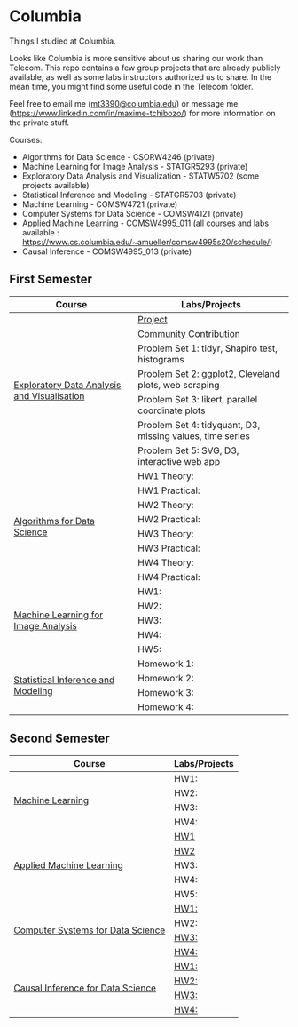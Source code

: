 # Columbia
Things I studied at Columbia.

Looks like Columbia is more sensitive about us sharing our work than Telecom. This repo contains a few group projects that are already publicly available, as well as some labs instructors authorized us to share. In the mean time, you might find some useful code in the Telecom folder.

Feel free to email me (mt3390@columbia.edu) or message me (https://www.linkedin.com/in/maxime-tchibozo/) for more information on the private stuff.

Courses:

* Algorithms for Data Science - CSORW4246 (private)
* Machine Learning for Image Analysis - STATGR5293 (private)
* Exploratory Data Analysis and Visualization - STATW5702 (some projects available)
* Statistical Inference and Modeling - STATGR5703 (private)
* Machine Learning - COMSW4721 (private)
* Computer Systems for Data Science - COMSW4121 (private)
* Applied Machine Learning - COMSW4995_011 (all courses and labs available : https://www.cs.columbia.edu/~amueller/comsw4995s20/schedule/)
* Causal Inference - COMSW4995_013 (private) 

## First Semester

<table>
    <thead>
        <tr>
            <th>Course</th>
            <th>Labs/Projects</th>
        </tr>
    </thead>
    <tbody>
         <!-- EDAV -->
         <tr>
              <td rowspan=7><a href="https://github.com/mtchibozo/Columbia/tree/master/Exploratory-Data-Analysis-And-Visualisation">Exploratory Data Analysis and Visualisation</a></td>
              <td><a href="https://github.com/mtchibozo/Columbia/tree/master/Exploratory-Data-Analysis-And-Visualisation/Data-Visualisation-Project">Project</a></td>
         </tr>
         <tr>
              <td><a href="https://github.com/mtchibozo/Columbia/tree/master/Exploratory-Data-Analysis-And-Visualisation/EDAV-Book-French-Translation">Community Contribution</a></td>
         </tr>
              <td><a>Problem Set 1: tidyr, Shapiro test, histograms</a></td>
         </tr>
              <td><a>Problem Set 2: ggplot2, Cleveland plots, web scraping</a></td>
         </tr>
              <td><a>Problem Set 3: likert, parallel coordinate plots</a></td>
         </tr>
              <td><a>Problem Set 4: tidyquant, D3, missing values, time series</a></td>
         </tr>
              <td><a>Problem Set 5: SVG, D3, interactive web app</a></td>
         </tr>
         <!-- Algorithms for Data Science -->
         <tr>
              <td rowspan=8><a href="https://www.datascience.columbia.edu/course-inventory">Algorithms for Data Science</a></td>
              <td><a>HW1 Theory: </a></td>
         </tr>
         <tr>
              <td><a>HW1 Practical: </a></td>
         </tr>
         <tr>
              <td><a>HW2 Theory: </a></td>
         </tr>
         <tr>
              <td><a>HW2 Practical: </a></td>
         </tr>
         <tr>
              <td><a>HW3 Theory: </a></td>
         </tr>
         <tr>
              <td><a>HW3 Practical: </a></td>
         </tr>
         <tr>
              <td><a>HW4 Theory: </a></td>
         </tr>
            <tr>
              <td><a>HW4 Practical: </a></td>
         </tr>
         <!-- ML for Image Analysis -->
         <tr>
              <td rowspan=5><a href="https://www.datascience.columbia.edu/course-inventory">Machine Learning for Image Analysis</a></td>
              <td><a>HW1: </a></td>
         </tr>
         <tr>
              <td><a>HW2: </a></td>
         </tr>
         <tr>
              <td><a>HW3: </a></td>
         </tr>
         <tr>
              <td><a>HW4: </a></td>
         </tr>         
         <tr>
              <td><a>HW5: </a></td>
         </tr>         
               <!-- Stat Inference -->
         <tr>
              <td rowspan=4><a href="https://www.datascience.columbia.edu/course-inventory">Statistical Inference and Modeling</a></td>
              <td><a>Homework 1: </a></td>
         </tr>              
         <td><a>Homework 2: </a></td>
         </tr>              
         <td><a>Homework 3: </a></td>
         </tr>              
         <td><a>Homework 4: </a></td>
         </tr>
    </tbody>
</table>

## Second Semester


<table>
    <thead>
        <tr>
            <th>Course</th>
            <th>Labs/Projects</th>
        </tr>
    </thead>
    <tbody>
               <!-- Machine Learning -->
         <tr>
              <td rowspan=4><a href="https://www.datascience.columbia.edu/course-inventory">Machine Learning</a></td>
              <td><a>HW1: </a></td>
         </tr>
         <tr>
              <td><a>HW2: </a></td>
         </tr>       
         <tr>
              <td><a>HW3: </a></td>
         </tr>       
         <tr>
              <td><a>HW4: </a></td>
         </tr>       
         <!-- Applied Machine Learning -->
         <tr>
              <td rowspan=5><a href="https://www.cs.columbia.edu/~amueller/comsw4995s19/schedule/#top">Applied Machine Learning</a></td>
              <td><a href="https://github.com/mtchibozo/Telecom/tree/master/Data%20Science/Advanced-Statistics/Splines">HW1</a></td>
         </tr>
         <tr>
              <td><a href="https://github.com/mtchibozo/Telecom/tree/master/Data%20Science/Advanced-Statistics/Wavelets">HW2</a></td>
         </tr>
         <tr>
              <td><a>HW3: </a></td>
         </tr>       
          <tr>
              <td><a>HW4: </a></td>
         </tr>       
          <tr>
              <td><a>HW5: </a></td>
         </tr>       
         <!-- Computer Systems for Data Science -->
         <tr>
              <td rowspan=4><a href="https://cs-w4121.github.io/">Computer Systems for Data Science</a></td>
              <td><a href="https://github.com/mtchibozo/Telecom/tree/master/Data%20Science/Clustering-Trees-and-PageRank/Clustering">HW1: </a></td>
         </tr>
         <tr>
              <td><a href="https://github.com/mtchibozo/Telecom/tree/master/Data%20Science/Clustering-Trees-and-PageRank/DecisionTree">HW2: </a></td>
         </tr>
         <tr>
              <td><a href="https://github.com/mtchibozo/Telecom/tree/master/Data%20Science/Clustering-Trees-and-PageRank/PageRank">HW3: </a></td>
         </tr>
          <tr>
              <td><a href="https://github.com/mtchibozo/Telecom/tree/master/Data%20Science/Clustering-Trees-and-PageRank/PageRank">HW4: </a></td>
         </tr>
         <!-- Causal Inference for Data Science -->
         <tr>
              <td rowspan=4><a href="https://www.datascience.columbia.edu/course-inventory">Causal Inference for Data Science</a></td>
              <td><a href="https://github.com/mtchibozo/Telecom/tree/master/Data%20Science/Ensemble-Methods-SVM/TP_EnsembleMethods">HW1: </a></td>
         </tr>
         <tr>
              <td><a href="https://github.com/mtchibozo/Telecom/tree/master/Data%20Science/Ensemble-Methods-SVM/TP_SVM">HW2: </a></td>
         </tr>
         <tr>
              <td><a href="https://github.com/mtchibozo/Telecom/tree/master/Data%20Science/Ensemble-Methods-SVM/TP_Trees">HW3: </a></td>
         <tr>
              <td><a href="https://github.com/mtchibozo/Telecom/tree/master/Data%20Science/Ensemble-Methods-SVM/TP_NeuralNets">HW4: </a></td>
         </tr>
         </tr>
    </tbody>
</table>
